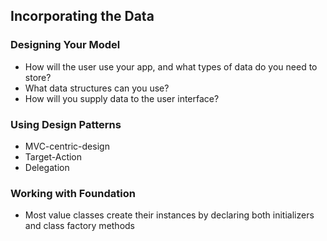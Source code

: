Incorporating the Data
---

### Designing Your Model

* How will the user use your app, and what types of data do you need to store?
* What data structures can you use?
* How will you supply data to the user interface?

### Using Design Patterns

* MVC-centric-design
* Target-Action
* Delegation

### Working with Foundation

* Most value classes create their instances by declaring both initializers and class factory methods
